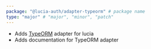 ```yaml
---
package: "@lucia-auth/adapter-typeorm" # package name
type: "major" # "major", "minor", "patch"
---
```


- Adds [TypeORM](https://typeorm.io) adapter for lucia
- Adds documentation for TypeORM adapter
